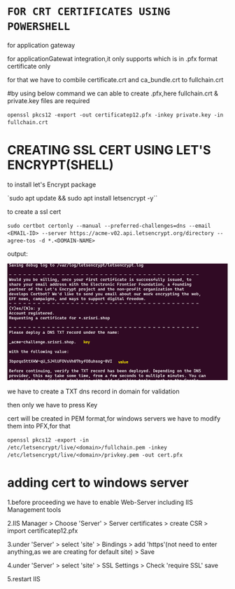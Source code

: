 # `FOR CRT CERTIFICATES USING POWERSHELL`

for application gateway

for applicationGatewat integration,it only supports which is in .pfx format certificate only

for that we have to combile certificate.crt and ca_bundle.crt to fullchain.crt

#by using below command we can able to create .pfx,here fullchain.crt & private.key files are required

`openssl pkcs12 -export -out certificatep12.pfx -inkey private.key -in fullchain.crt`

# CREATING SSL CERT USING LET'S ENCRYPT(SHELL)

to install let's Encrypt package

`sudo apt update && sudo apt install letsencrypt -y``

to create a ssl cert

`sudo certbot certonly --manual --preferred-challenges=dns --email <EMAIL-ID> --server https://acme-v02.api.letsencrypt.org/directory --agree-tos -d *.<DOMAIN-NAME>`

output:

![Alt text](image.png)

we have to create a TXT dns record in domain for validation

then only we have to press <ENTER> Key

cert will be created in PEM format,for windows servers we have to modify them into PFX,for that

`openssl pkcs12 -export -in /etc/letsencrypt/live/<domain>/fullchain.pem -inkey /etc/letsencrypt/live/<domain>/privkey.pem -out cert.pfx`

# adding cert to windows server

1.before proceeding we have to enable Web-Server including IIS Management tools

2.IIS Manager > Choose 'Server' > Server certificates > create CSR > import certificatep12.pfx

3.under 'Server' > select 'site' > Bindings > add 'https'(not need to enter anything,as we are creating for default site) > Save

4.under 'Server' > select 'site' > SSL Settings > Check 'require SSL' save

5.restart IIS
